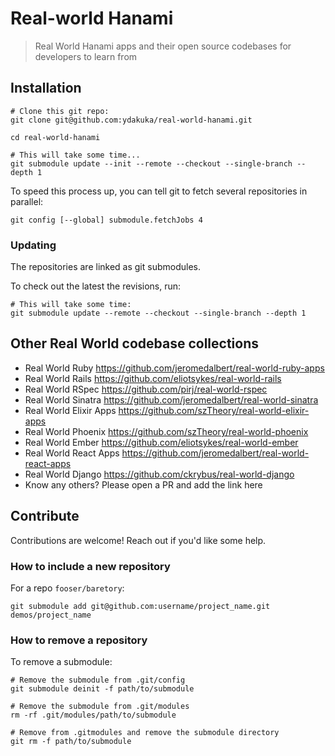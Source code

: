 # Real-world Hanami

> Real World Hanami apps and their open source codebases for developers to learn from

## Installation

```console
# Clone this git repo:
git clone git@github.com:ydakuka/real-world-hanami.git

cd real-world-hanami

# This will take some time...
git submodule update --init --remote --checkout --single-branch --depth 1
```

To speed this process up, you can tell git to fetch several repositories in parallel:

```console
git config [--global] submodule.fetchJobs 4
```

### Updating

The repositories are linked as git submodules.

To check out the latest the revisions, run:

```console
# This will take some time:
git submodule update --remote --checkout --single-branch --depth 1
```

## Other Real World codebase collections

- Real World Ruby https://github.com/jeromedalbert/real-world-ruby-apps
- Real World Rails https://github.com/eliotsykes/real-world-rails
- Real World RSpec https://github.com/pirj/real-world-rspec
- Real World Sinatra https://github.com/jeromedalbert/real-world-sinatra
- Real World Elixir Apps https://github.com/szTheory/real-world-elixir-apps
- Real World Phoenix https://github.com/szTheory/real-world-phoenix
- Real World Ember https://github.com/eliotsykes/real-world-ember
- Real World React Apps https://github.com/jeromedalbert/real-world-react-apps
- Real World Django https://github.com/ckrybus/real-world-django
- Know any others? Please open a PR and add the link here

## Contribute

Contributions are welcome! Reach out if you'd like some help.

### How to include a new repository

For a repo `fooser/baretory`:

```console
git submodule add git@github.com:username/project_name.git demos/project_name
```

### How to remove a repository

To remove a submodule:

```console
# Remove the submodule from .git/config
git submodule deinit -f path/to/submodule

# Remove the submodule from .git/modules
rm -rf .git/modules/path/to/submodule

# Remove from .gitmodules and remove the submodule directory
git rm -f path/to/submodule
```
